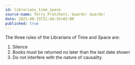 ```yaml
---
id: librarians_time_space
source-name: Terry Pratchett, Guards! Guards!
date: 2021-08-15T21:44:33+02:00
published: true
---
```

The three rules of the Librarians of Time and Space are:
1. Silence
2. Books must be returned no later than the last date shown
3. Do not interfere with the nature of causality.
